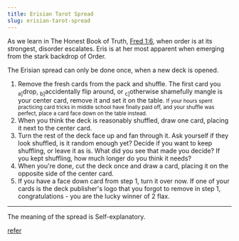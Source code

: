 ```yaml
---
title: Erisian Tarot Spread
slug: erisian-tarot-spread
---
```


As we learn in The Honest Book of Truth, [Fred 1:6](/discordia/#00046), when order is at its strongest, disorder escalates. Eris is at her most apparent when emerging from the stark backdrop of Order.

The Erisian spread can only be done once, when a new deck is opened.

1. Remove the fresh cards from the pack and shuffle. The first card you <sub>a]</sub>drop, <sub>b]</sub>accidentally flip around, or <sub>c]</sub>otherwise shamefully mangle is your center card, remove it and set it on the table. <small>If your hours spent practicing card tricks in middle school have finally paid off, and your shuffle was perfect, place a card face down on the table instead.</small>
2. When you think the deck is reasonably shuffled, draw one card, placing it next to the center card.
3. Turn the rest of the deck face up and fan through it. Ask yourself if they look shuffled, is it random enough yet? Decide if you want to keep shuffling, or leave it as is. What did you see that made you decide? If you kept shuffling, how much longer do you think it needs?
4. When you're done, cut the deck once and draw a card, placing it on the opposite side of the center card.
5. If you have a face down card from step 1, turn it over now. If one of your cards is the deck publisher's logo that you forgot to remove in step 1, congratulations - you are the lucky winner of 2 flax.

-----

The meaning of the spread is Self-explanatory.

<a class="next" href="/tarot">refer</a>
